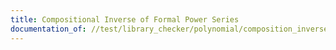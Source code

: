 ```yaml
---
title: Compositional Inverse of Formal Power Series
documentation_of: //test/library_checker/polynomial/composition_inverse_of_formal_power_series.test.py
---
```

